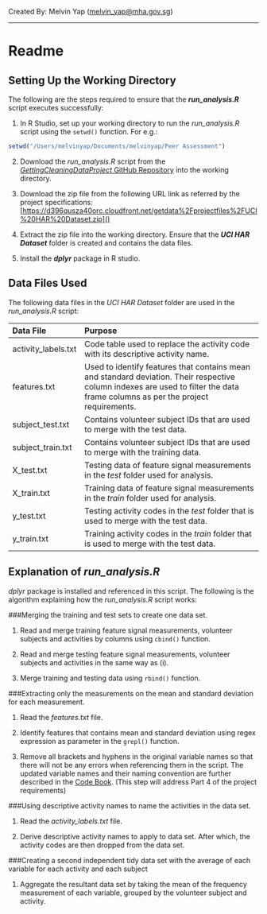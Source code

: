 Created By: Melvin Yap ([melvin_yap@mha.gov.sg](mailto:melvin_yap@mha.gov.sg))

---
# Readme
## Setting Up the Working Directory
The following are the steps required to ensure that the _**run_analysis.R**_ script executes successfully:

1. In R Studio, set up your working directory to run the *run_analysis.R* script using the ``setwd()`` function. For e.g.:
```R
setwd("/Users/melvinyap/Documents/melvinyap/Peer Assessment")
```

2. Download the *run_analysis.R* script from the [*GettingCleaningDataProject* GitHub Repository](https://github.com/melvinyap/GettingCleaningDataProject/blob/master/run_analysis.R) into the working directory.

3. Download the zip file from the following URL link as referred by the project specifications:
[https://d396qusza40orc.cloudfront.net/getdata%2Fprojectfiles%2FUCI%20HAR%20Dataset.zip]()

4. Extract the zip file into the working directory. Ensure that the _**UCI HAR Dataset**_ folder is created and contains the data files.

5. Install the _**dplyr**_ package in R studio.

## Data Files Used
The following data files in the *UCI HAR Dataset* folder are used in the *run_analysis.R* script:

Data File | Purpose 
:--- | :--- 
activity_labels.txt | Code table used to replace the activity code with its descriptive activity name. 
features.txt | Used to identify features that contains mean and standard deviation. Their respective column indexes are used to filter the data frame columns as per the project requirements. 
subject_test.txt | Contains volunteer subject IDs that are used to merge with the test data. 
subject_train.txt | Contains volunteer subject IDs that are used to merge with the training data. 
X_test.txt | Testing data of feature signal measurements in the *test* folder used for analysis. 
X_train.txt | Training data of feature signal measurements in the *train* folder used for analysis. 
y_test.txt | Testing activity codes in the *test* folder that is used to merge with the test data. 
y_train.txt | Training activity codes in the *train* folder that is used to merge with the test data. 

## Explanation of *run_analysis.R*

*dplyr* package is installed and referenced in this script. The following is the algorithm explaining how the *run_analysis.R* script works:

###Merging the training and test sets to create one data set.

1. Read and merge training feature signal measurements, volunteer subjects and activities by columns using ``cbind()`` function.

2. Read and merge testing feature signal measurements, volunteer subjects and activities in the same way as (i).

3. Merge training and testing data using ``rbind()`` function.

###Extracting only the measurements on the mean and standard deviation for each measurement.

1. Read the *features.txt* file.

2. Identify features that contains mean and standard deviation using regex expression as parameter in the ``grepl()`` function.

3. Remove all brackets and hyphens in the original variable names so that there will not be any errors when referencing them in the script. The updated variable names and their naming convention are further described in the [Code Book](https://github.com/melvinyap/GettingCleaningDataProject/blob/master/CodeBook.md). (This step will address Part 4 of the project requirements)

###Using descriptive activity names to name the activities in the data set.

1. Read the *activity_labels.txt* file.

2. Derive descriptive activity names to apply to data set. After which, the activity codes are then dropped from the data set.

###Creating a second independent tidy data set with the average of each variable for each activity and each subject

1. Aggregate the resultant data set by taking the mean of the frequency measurement of each variable, grouped by the volunteer subject and activity.
